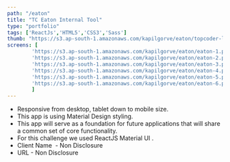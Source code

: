 ```yaml
---
path: "/eaton"
title: "TC Eaton Internal Tool"
type: "portfolio"
tags: ['ReactJs','HTML5','CSS3','Sass']
thumb: "https://s3.ap-south-1.amazonaws.com/kapilgorve/eaton/topcoder-logo.png"
screens: [
        'https://s3.ap-south-1.amazonaws.com/kapilgorve/eaton/eaton-1.png',
        'https://s3.ap-south-1.amazonaws.com/kapilgorve/eaton/eaton-2.png',
        'https://s3.ap-south-1.amazonaws.com/kapilgorve/eaton/eaton-3.png',
        'https://s3.ap-south-1.amazonaws.com/kapilgorve/eaton/eaton-4.png',
        'https://s3.ap-south-1.amazonaws.com/kapilgorve/eaton/eaton-5.png',
        'https://s3.ap-south-1.amazonaws.com/kapilgorve/eaton/eaton-6.png',
        ]
---
```

*   Responsive from desktop, tablet down to mobile size.
*   This app is using Material Design styling.
*   This app will serve as a foundation for future applications that will share a common set of core functionality.
*   For this challenge we used ReactJS Material UI .
*   Client Name  - Non Disclosure
*   URL - Non Disclosure